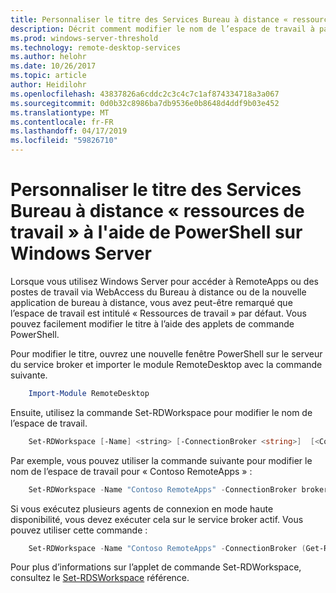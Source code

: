 ```yaml
---
title: Personnaliser le titre des Services Bureau à distance « ressources de travail » à l'aide de PowerShell sur Windows Server
description: Décrit comment modifier le nom de l’espace de travail à partir de la valeur par défaut dans Windows Server.
ms.prod: windows-server-threshold
ms.technology: remote-desktop-services
ms.author: helohr
ms.date: 10/26/2017
ms.topic: article
author: Heidilohr
ms.openlocfilehash: 43837826a6cddc2c3c4c7c1af874334718a3a067
ms.sourcegitcommit: 0d0b32c8986ba7db9536e0b8648d4ddf9b03e452
ms.translationtype: MT
ms.contentlocale: fr-FR
ms.lasthandoff: 04/17/2019
ms.locfileid: "59826710"
---
```

# <a name="customize-the-rds-title-work-resources-using-powershell-on-windows-server"></a>Personnaliser le titre des Services Bureau à distance « ressources de travail » à l'aide de PowerShell sur Windows Server

Lorsque vous utilisez Windows Server pour accéder à RemoteApps ou des postes de travail via WebAccess du Bureau à distance ou de la nouvelle application de bureau à distance, vous avez peut-être remarqué que l’espace de travail est intitulé « Ressources de travail » par défaut.  Vous pouvez facilement modifier le titre à l’aide des applets de commande PowerShell.

Pour modifier le titre, ouvrez une nouvelle fenêtre PowerShell sur le serveur du service broker et importer le module RemoteDesktop avec la commande suivante.

```powershell
    Import-Module RemoteDesktop
```

Ensuite, utilisez la commande Set-RDWorkspace pour modifier le nom de l’espace de travail.

```powershell
    Set-RDWorkspace [-Name] <string> [-ConnectionBroker <string>]  [<CommonParameters>]
```   

Par exemple, vous pouvez utiliser la commande suivante pour modifier le nom de l’espace de travail pour « Contoso RemoteApps » :

```powershell
    Set-RDWorkspace -Name "Contoso RemoteApps" -ConnectionBroker broker01.contoso.com
```

Si vous exécutez plusieurs agents de connexion en mode haute disponibilité, vous devez exécuter cela sur le service broker actif. Vous pouvez utiliser cette commande :

```powershell
    Set-RDWorkspace -Name "Contoso RemoteApps" -ConnectionBroker (Get-RDConnectionBrokerHighAvailability).ActiveManagementServer
```

Pour plus d’informations sur l’applet de commande Set-RDWorkspace, consultez le [Set-RDSWorkspace](https://docs.microsoft.com/powershell/module/remotedesktop/set-rdworkspace?view=win10-ps) référence.